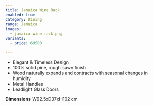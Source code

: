 ```yaml
---
title: Jamaica Wine Rack
enabled: true
Category: Dining
range: Jamaica
images:
  - jamaica wine rack.png
variants:
  - price: 69500

---
```

* Elegant & Timeless Design
* 100% solid pine, rough sawn finish
* Wood naturally expands and contracts with seasonal changes in humidity
* Metal Handles
* Leadlight Glass Doors

**Dimensions**
W92.5xD37xH102 cm